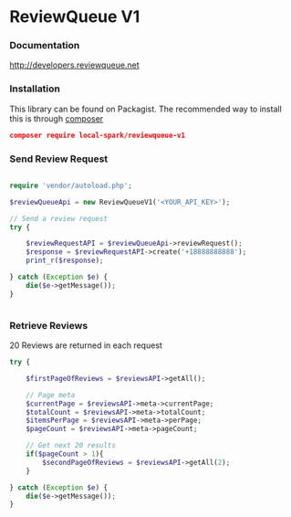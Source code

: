 ReviewQueue V1
=========================

### Documentation
http://developers.reviewqueue.net


### Installation
This library can be found on Packagist. The recommended way to install this is through [composer](http://getcomposer.org)

```json
composer require local-spark/reviewqueue-v1

```

### Send Review Request
```php

require 'vendor/autoload.php';

$reviewQueueApi = new ReviewQueueV1('<YOUR_API_KEY>');

// Send a review request
try {

    $reviewRequestAPI = $reviewQueueApi->reviewRequest();
    $response = $reviewRequestAPI->create('+18888888888');
    print_r($response);

} catch (Exception $e) {
    die($e->getMessage());
}



```

### Retrieve Reviews
20 Reviews are returned in each request
```php
try {

    $firstPageOfReviews = $reviewsAPI->getAll();

    // Page meta
    $currentPage = $reviewsAPI->meta->currentPage;
    $totalCount = $reviewsAPI->meta->totalCount;
    $itemsPerPage = $reviewsAPI->meta->perPage;
    $pageCount = $reviewsAPI->meta->pageCount;

    // Get next 20 results
    if($pageCount > 1){
        $secondPageOfReviews = $reviewsAPI->getAll(2);
    }

} catch (Exception $e) {
    die($e->getMessage());
}

```